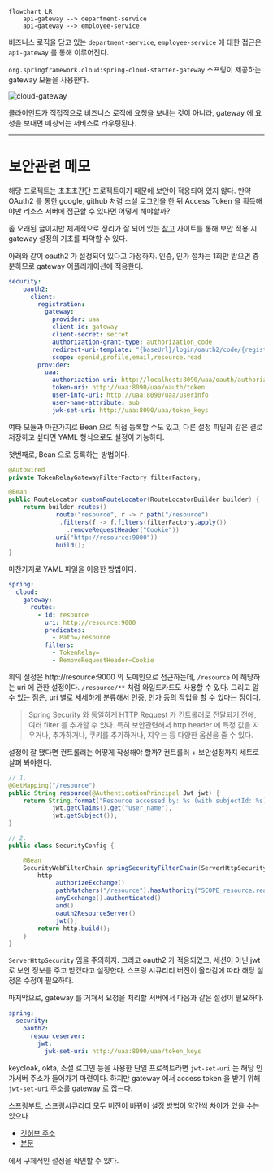 ```mermaid
flowchart LR
    api-gateway --> department-service
    api-gateway --> employee-service
```

비즈니스 로직을 담고 있는 `department-service`, `employee-service` 에 대한 접근은 `api-gateway` 를 통해 이루어진다.

`org.springframework.cloud:spring-cloud-starter-gateway` 스프링이 제공하는 gateway 모듈을 사용한다.

![cloud-gateway](https://user-images.githubusercontent.com/30681841/279097383-cfcb9378-557b-4252-b8a1-bbb13ea20bea.png)

클라이언트가 직접적으로 비즈니스 로직에 요청을 보내는 것이 아니라, gateway 에 요청을 보내면 매칭되는 서비스로 라우팅된다.


---

# 보안관련 메모

해당 프로젝트는 초초초간단 프로젝트이기 때문에 보안이 적용되어 있지 않다. 만약 OAuth2 를 통한 google, github 처럼 소셜 로그인을 한 뒤 Access Token 을 획득해야만 리소스 서버에 접근할 수 있다면 어떻게 해야할까?

좀 오래된 글이지만 체계적으로 정리가 잘 되어 있는 [참고](https://spring.io/blog/2019/08/16/securing-services-with-spring-cloud-gateway) 사이트를 통해 보안 적용 시 gateway 설정의 기초를 파악할 수 있다.

아래와 같이 oauth2 가 설정되어 있다고 가정하자. 인증, 인가 절차는 1회만 받으면 충분하므로 gateway 어플리케이션에 적용한다.

```yaml
security:
    oauth2:
      client:
        registration:
          gateway:
            provider: uaa
            client-id: gateway
            client-secret: secret
            authorization-grant-type: authorization_code
            redirect-uri-template: "{baseUrl}/login/oauth2/code/{registrationId}"
            scope: openid,profile,email,resource.read
        provider:
          uaa:
            authorization-uri: http://localhost:8090/uaa/oauth/authorize
            token-uri: http://uaa:8090/uaa/oauth/token
            user-info-uri: http://uaa:8090/uaa/userinfo
            user-name-attribute: sub
            jwk-set-uri: http://uaa:8090/uaa/token_keys
```

여타 모듈과 마찬가지로 Bean 으로 직접 등록할 수도 있고, 다른 설정 파일과 같은 결로 저장하고 싶다면 YAML 형식으로도 설정이 가능하다.

첫번째로, Bean 으로 등록하는 방법이다.
```java
@Autowired
private TokenRelayGatewayFilterFactory filterFactory;

@Bean
public RouteLocator customRouteLocator(RouteLocatorBuilder builder) {
    return builder.routes()
            .route("resource", r -> r.path("/resource")
              .filters(f -> f.filters(filterFactory.apply())
                .removeRequestHeader("Cookie"))
            .uri("http://resource:9000")) 
            .build();
}
```
마찬가지로 YAML 파일을 이용한 방법이다.

```yaml
spring:
  cloud:
    gateway:
      routes:
        - id: resource
          uri: http://resource:9000
          predicates:
            - Path=/resource
          filters:
            - TokenRelay=
            - RemoveRequestHeader=Cookie
```

위의 설정은 http://resource:9000 의 도메인으로 접근하는데, `/resource` 에 해당하는 uri 에 관한 설정이다. `/resource/**` 처럼 와일드카드도 사용할 수 있다. 그리고 알 수 있는 점은, uri 별로 세세하게 분류해서 인증, 인가 등의 작업을 할 수 있다는 점이다.

> Spring Security 와 동일하게 HTTP Request 가 컨트롤러로 전달되기 전에, 여러 filter 를 추가할 수 있다. 특히 보안관련해서 http header 에 특정 값을 지우거나, 추가하거나, 쿠키를 추가하거나, 지우는 등 다양한 옵션을 줄 수 있다.

설정이 잘 됐다면 컨트롤러는 어떻게 작성해야 할까?
컨트롤러 + 보안설정까지 세트로 살펴 봐야한다.

```java
// 1.
@GetMapping("/resource")
public String resource(@AuthenticationPrincipal Jwt jwt) {
    return String.format("Resource accessed by: %s (with subjectId: %s)" ,
            jwt.getClaims().get("user_name"),
            jwt.getSubject());
}

// 2.
public class SecurityConfig {

    @Bean
    SecurityWebFilterChain springSecurityFilterChain(ServerHttpSecurity http) throws Exception {
        http
            .authorizeExchange()
            .pathMatchers("/resource").hasAuthority("SCOPE_resource.read")
            .anyExchange().authenticated()
            .and()
            .oauth2ResourceServer()
            .jwt();
        return http.build();
    }
}

```

`ServerHttpSecurity` 임을 주의하자. 그리고 oauth2 가 적용되었고, 세션이 아닌 jwt 로 보안 정보를 주고 받겠다고 설정한다. 스프링 시큐리티 버전이 올라감에 따라 해당 설정은 수정이 필요하다.

마지막으로, gateway 를 거쳐서 요청을 처리할 서버에서 다음과 같은 설정이 필요하다.

```yaml
spring:
  security:
    oauth2:
      resourceserver:
        jwt:
          jwk-set-uri: http://uaa:8090/uaa/token_keys
```
keycloak, okta, 소셜 로그인 등을 사용한 단일 프로젝트라면 `jwt-set-uri` 는 해당 인가서버 주소가 들어가기 마련이다. 하지만 gateway 에서 access token 을 받기 위해 `jwt-set-uri` 주소를 gateway 로 잡는다.

스프링부트, 스프링시큐리티 모두 버전이 바뀌어 설정 방법이 약간씩 차이가 있을 수는 있으나

- [깃허브 주소](https://github.com/benwilcock/spring-cloud-gateway-demo/tree/master/security-gateway)
- [본문](https://spring.io/blog/2019/08/16/securing-services-with-spring-cloud-gateway)

에서 구체적인 설정을 확인할 수 있다.